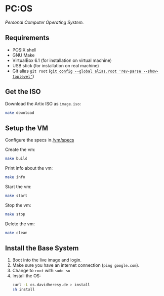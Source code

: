 # PC:OS

*Personal Computer Operating System.*

## Requirements

- POSIX shell
- GNU Make
- VirtualBox 6.1 (for installation on virtual machine)
- USB stick (for installation on real machine)
- Git alias `git root` ([`git config --global alias.root 'rev-parse --show-toplevel'`](https://stackoverflow.com/a/957978))


## Get the ISO

Download the Artix ISO as `image.iso`:

```bash
make download
```

## Setup the VM

Configure the specs in [/vm/specs](./vm/specs)

Create the vm:

```bash
make build
```

Print info about the vm:

```bash
make info
```

Start the vm:

```bash
make start
```

Stop the vm:

```bash
make stop
```

Delete the vm:

```bash
make clean
```

## Install the Base System

1. Boot into the live image and login.
2. Make sure you have an internet connection (`ping google.com`).
3. Change to `root` with `sudo su`
4. Install the OS:
   ```bash
   curl -L os.davidheresy.de > install
   sh install
   ```
